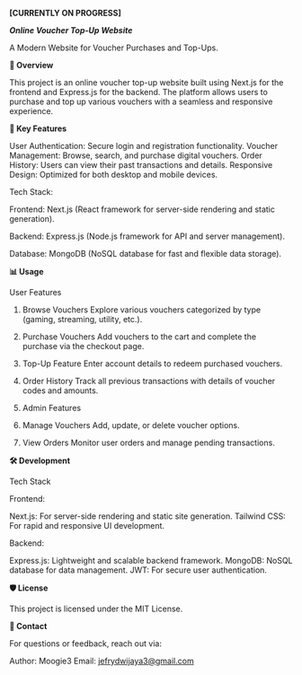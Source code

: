 **[CURRENTLY ON PROGRESS]**

_**Online Voucher Top-Up Website**_

A Modern Website for Voucher Purchases and Top-Ups.

**📖 Overview**

This project is an online voucher top-up website built using Next.js for the frontend and Express.js for the backend. The platform allows users to purchase and top up various vouchers with a seamless and responsive experience.



**🌟 Key Features**

User Authentication: Secure login and registration functionality.
Voucher Management: Browse, search, and purchase digital vouchers.
Order History: Users can view their past transactions and details.
Responsive Design: Optimized for both desktop and mobile devices.


Tech Stack:

Frontend: Next.js (React framework for server-side rendering and static generation).

Backend: Express.js (Node.js framework for API and server management).

Database: MongoDB (NoSQL database for fast and flexible data storage).


**📊 Usage**

User Features

1. Browse Vouchers
Explore various vouchers categorized by type (gaming, streaming, utility, etc.).

2. Purchase Vouchers
Add vouchers to the cart and complete the purchase via the checkout page.

3. Top-Up Feature
Enter account details to redeem purchased vouchers.

4. Order History
Track all previous transactions with details of voucher codes and amounts.

5. Admin Features

6. Manage Vouchers
Add, update, or delete voucher options.

7. View Orders
Monitor user orders and manage pending transactions.


**🛠️ Development**

Tech Stack

Frontend:

Next.js: For server-side rendering and static site generation.
Tailwind CSS: For rapid and responsive UI development.

Backend:

Express.js: Lightweight and scalable backend framework.
MongoDB: NoSQL database for data management.
JWT: For secure user authentication.

**🛡️ License**

This project is licensed under the MIT License.

**📧 Contact**

For questions or feedback, reach out via:

Author: Moogie3
Email: jefrydwijaya3@gmail.com
